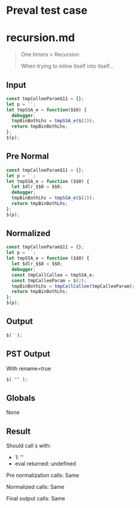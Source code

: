 # Preval test case

# recursion.md

> One timers > Recursion
>
> When trying to inline itself into itself...

## Input

`````js filename=intro
const tmpCalleeParam$11 = {};
let p = '';
let tmpSSA_e = function($$0) {
  debugger;
  tmpBinBothLhs = tmpSSA_e($(2));
  return tmpBinBothLhs;
};
$(p);
`````

## Pre Normal


`````js filename=intro
const tmpCalleeParam$11 = {};
let p = ``;
let tmpSSA_e = function ($$0) {
  let $dlr_$$0 = $$0;
  debugger;
  tmpBinBothLhs = tmpSSA_e($(2));
  return tmpBinBothLhs;
};
$(p);
`````

## Normalized


`````js filename=intro
const tmpCalleeParam$11 = {};
let p = ``;
let tmpSSA_e = function ($$0) {
  let $dlr_$$0 = $$0;
  debugger;
  const tmpCallCallee = tmpSSA_e;
  const tmpCalleeParam = $(2);
  tmpBinBothLhs = tmpCallCallee(tmpCalleeParam);
  return tmpBinBothLhs;
};
$(p);
`````

## Output


`````js filename=intro
$(``);
`````

## PST Output

With rename=true

`````js filename=intro
$( "" );
`````

## Globals

None

## Result

Should call `$` with:
 - 1: ''
 - eval returned: undefined

Pre normalization calls: Same

Normalized calls: Same

Final output calls: Same
